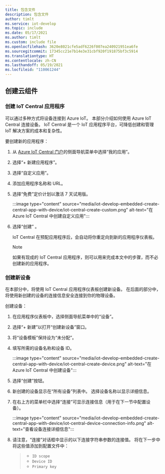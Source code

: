 ```yaml
---
title: 包含文件
description: 包含文件
author: timlt
ms.service: iot-develop
ms.topic: include
ms.date: 05/17/2021
ms.author: timlt
ms.custom: include file
ms.openlocfilehash: 3620e8021cfe5adf6226f007ea240921951ea6fe
ms.sourcegitcommit: 17345cc21e7b14e3e31cbf920f191875bf3c5914
ms.translationtype: HT
ms.contentlocale: zh-CN
ms.lasthandoff: 05/19/2021
ms.locfileid: "110061244"
---
```

## <a name="create-the-cloud-components"></a>创建云组件

### <a name="create-the-iot-central-application"></a>创建 IoT Central 应用程序

可以通过多种方式将设备连接到 Azure IoT。 本部分介绍如何使用 Azure IoT Central 连接设备。 IoT Central 是一个 IoT 应用程序平台，可降低创建和管理 IoT 解决方案的成本和复杂性。

要创建新的应用程序：
1. 从 [Azure IoT Central 门户](https://apps.azureiotcentral.com/)的侧面导航菜单中选择“我的应用”。
1. 选择“+ 新建应用程序”。
1. 选择“自定义应用”。
1. 添加应用程序名称和 URL。
1. 选择“免费”定价计划以激活 7 天试用版。

    :::image type="content" source="media/iot-develop-embedded-create-central-app-with-device/iot-central-create-custom.png" alt-text="在 Azure IoT Central 中创建自定义应用":::

1. 选择“创建”  。

    IoT Central 在预配应用程序后，会自动将你重定向到新的应用程序仪表板。

    > [!NOTE]
    > 如果有现成的 IoT Central 应用程序，则可以用来完成本文中的步骤，而不必创建新的应用程序。

### <a name="create-a-new-device"></a>创建新设备

在本部分中，将使用 IoT Central 应用程序仪表板创建新设备。 在后面的部分中，将使用新创建的设备的连接信息安全连接到你的物理设备。

创建设备：
1. 在应用程序仪表板中，选择侧面导航菜单中的“设备”。
1. 选择“+ 新建”以打开“创建新设备”窗口。
1. 将“设备模板”保持设为“未分配”。
1. 填写所需的设备名称和设备 ID。

    :::image type="content" source="media/iot-develop-embedded-create-central-app-with-device/iot-central-create-device.png" alt-text="在 Azure IoT Central 中创建设备":::

1. 选择“创建”按钮。
1. 新创建的设备显示在“所有设备”列表中。  选择设备名称以显示详细信息。
1. 在右上方的菜单栏中选择“连接”可显示连接信息（用于在下一节中配置设备）。

    :::image type="content" source="media/iot-develop-embedded-create-central-app-with-device/iot-central-device-connection-info.png" alt-text="查看设备连接详细信息":::

1. 请注意，“连接”对话框中显示的以下连接字符串参数的连接值。 将在下一步中将这些值添加到配置文件中：

    > * `ID scope`
    > * `Device ID`
    > * `Primary key`